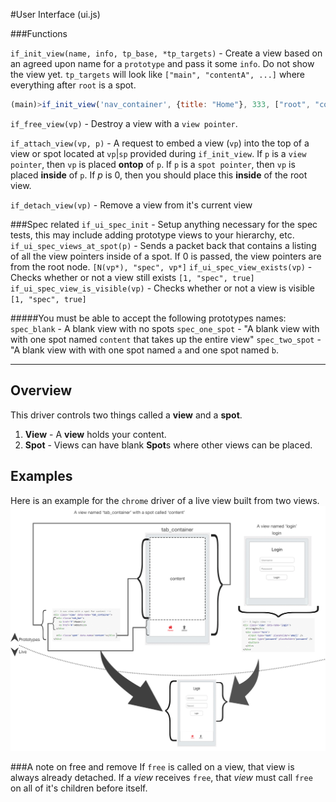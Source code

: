 #User Interface (ui.js)

###Functions

`if_init_view(name, info, tp_base, *tp_targets)` - Create a view based on an agreed upon name for a `prototype` and pass it some `info`. Do not show the view yet.  `tp_targets` will look like `["main", "contentA", ...]` where everything after `root` is a spot.
```js
(main)>if_init_view('nav_container', {title: "Home"}, 333, ["root", "content"]);
```

`if_free_view(vp)` - Destroy a view with a `view pointer`.

`if_attach_view(vp, p)` - A request to embed a view (`vp`) into the top of a view or spot located at `vp`|`sp` provided during `if_init_view`. If `p` is a `view pointer`, then `vp` is placed **ontop** of `p`.  If `p` is a `spot pointer`, then `vp` is placed **inside** of `p`.  If *p* is 0, then you should place this **inside** of the root view.

`if_detach_view(vp)` - Remove a view from it's current view

###Spec related
`if_ui_spec_init` - Setup anything necessary for the spec tests, this may include adding prototype views to your hierarchy, etc.
`if_ui_spec_views_at_spot(p)` - Sends a packet back that contains a listing of all the view pointers inside of a spot. If 0 is passed, the view pointers are from the root node. `[N(vp*), "spec", vp*]`
`if_ui_spec_view_exists(vp)` - Checks whether or not a view still exists `[1, "spec", true]`
`if_ui_spec_view_is_visible(vp)` - Checks whether or not a view is visible `[1, "spec", true]`

#####You must be able to accept the following prototypes names:
`spec_blank` - A blank view with no spots
`spec_one_spot` - "A blank view with with one spot named `content` that takes up the entire view"
`spec_two_spot` - "A blank view with with one spot named `a` and one spot named `b`.

------

## Overview 

This driver controls two things called a **view** and a **spot**. 

 1. **View** - A **view** holds your content.
 2. **Spot** - Views can have blank **Spot**s where other views can be placed.

## Examples
Here is an example for the `chrome` driver of a live view built from two views.
![](../images/view_and_spot.png)



###A note on free and remove
If `free` is called on a view, that view is always already detached. If a *view* receives `free`, that *view* must call `free` on all of it's children before itself.
